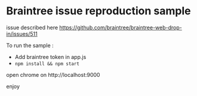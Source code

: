 # Braintree issue reproduction sample

issue described here https://github.com/braintree/braintree-web-drop-in/issues/511

To run the sample :

- Add braintree token in app.js
- `npm install && npm start`

open chrome on http://localhost:9000

enjoy
